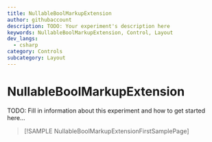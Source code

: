 ```yaml
---
title: NullableBoolMarkupExtension
author: githubaccount
description: TODO: Your experiment's description here
keywords: NullableBoolMarkupExtension, Control, Layout
dev_langs:
  - csharp
category: Controls
subcategory: Layout
---
```


<!-- To know about all the available Markdown syntax, Check out https://docs.microsoft.com/en-us/contribute/markdown-reference -->
<!-- Ensure you remove all comments before submission, to ensure that there are no formatting issues when displaying this page.  -->
<!-- It is recommended to check how the Documentation will look in the sample app, before Merging a PR -->
<!-- **Note:** All links to other docs.microsoft.com pages should be relative without locale, i.e. for the one above would be /contribute/markdown-reference -->
<!-- Included images should be optimized for size and not include any Intellectual Property references. -->

# NullableBoolMarkupExtension

TODO: Fill in information about this experiment and how to get started here...

> [!SAMPLE NullableBoolMarkupExtensionFirstSamplePage]
